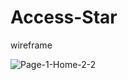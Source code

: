 # Access-Star
wireframe



![Page-1-Home-2-2](https://user-images.githubusercontent.com/59987319/78582227-02e7a200-7846-11ea-9ad9-334474802745.gif)
